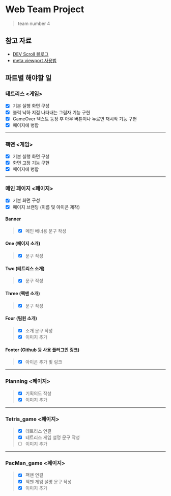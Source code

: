 # Web Team Project
> team number 4
  
## 참고 자료
* [DEV Scroll 블로그](https://inpa.tistory.com/)
* [meta viewport 사용법](https://aboooks.tistory.com/352)

## 파트별 해야할 일
### 테트리스 <게임>
- [X] 기본 실행 화면 구성
- [X] 블럭 낙하 지점 나타내는 그림자 기능 구현
- [x] GameOver 텍스트 등장 후 아무 버튼이나 누르면 재시작 기능 구현
- [x] 페이지에 병합
---

### 팩맨 <게임>
- [X] 기본 실행 화면 구성
- [X] 화면 고정 기능 구현
- [x] 페이지에 병합
---

### 메인 페이지 <페이지>
- [X] 기본 화면 구성
- [x] 페이지 브랜딩 (이름 및 아이콘 제작)
#### Banner
> - [x] 메인 베너용 문구 작성
#### One (페이지 소개)
> - [x] 문구 작성
#### Two (테트리스 소개)
> - [x] 문구 작성
#### Three (팩맨 소개)
> - [x] 문구 작성
#### Four (팀원 소개)
> - [x] 소개 문구 작성
> - [x] 이미지 추가
#### Footer (Github 등 사용 플러그인 링크)
> - [x] 아이콘 추가 및 링크
---

### Planning <페이지>
> - [x] 기획의도 작성
> - [x] 이미지 추가
---

### Tetris_game <페이지>
> - [x] 테트리스 연결
> - [x] 테트리스 게임 설명 문구 작성
> - [ ] 이미지 추가
---

### PacMan_game <페이지>
> - [x] 팩맨 연결
> - [x] 팩맨 게임 설명 문구 작성
> - [x] 이미지 추가